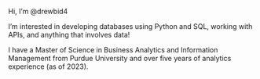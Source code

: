 Hi, I’m @drewbid4

I’m interested in developing databases using Python and SQL, working with APIs, and anything that involves data!

I have a Master of Science in Business Analytics and Information Management from Purdue University and over five years of analytics experience (as of 2023).

